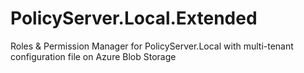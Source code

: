 # PolicyServer.Local.Extended
Roles &amp; Permission Manager for PolicyServer.Local with multi-tenant configuration file on Azure Blob Storage

